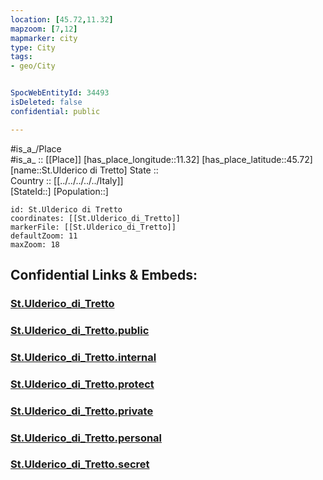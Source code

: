 ```yaml
---
location: [45.72,11.32] 
mapzoom: [7,12] 
mapmarker: city 
type: City
tags:
- geo/City


SpocWebEntityId: 34493
isDeleted: false
confidential: public

---
```

#is_a_/Place  
#is_a_ :: [[Place]] 
[has_place_longitude::11.32] 
[has_place_latitude::45.72] 
[name::St.Ulderico di Tretto] 
State ::  
Country :: [[../../../../../Italy]]  
[StateId::] 
[Population::] 



```leaflet
id: St.Ulderico di Tretto
coordinates: [[St.Ulderico_di_Tretto]] 
markerFile: [[St.Ulderico_di_Tretto]] 
defaultZoom: 11 
maxZoom: 18
```


## Confidential Links & Embeds: 

### [St.Ulderico_di_Tretto](/_Standards/Earth/Continent/Europe/Europe~South/Italy/regions~Italy/Veneto/Vicenza.Province/City/St.Ulderico_di_Tretto.md) 

### [St.Ulderico_di_Tretto.public](/_public/Earth/Continent/Europe/Europe~South/Italy/regions~Italy/Veneto/Vicenza.Province/City/St.Ulderico_di_Tretto.public.md) 

### [St.Ulderico_di_Tretto.internal](/_internal/Earth/Continent/Europe/Europe~South/Italy/regions~Italy/Veneto/Vicenza.Province/City/St.Ulderico_di_Tretto.internal.md) 

### [St.Ulderico_di_Tretto.protect](/_protect/Earth/Continent/Europe/Europe~South/Italy/regions~Italy/Veneto/Vicenza.Province/City/St.Ulderico_di_Tretto.protect.md) 

### [St.Ulderico_di_Tretto.private](/_private/Earth/Continent/Europe/Europe~South/Italy/regions~Italy/Veneto/Vicenza.Province/City/St.Ulderico_di_Tretto.private.md) 

### [St.Ulderico_di_Tretto.personal](/_personal/Earth/Continent/Europe/Europe~South/Italy/regions~Italy/Veneto/Vicenza.Province/City/St.Ulderico_di_Tretto.personal.md) 

### [St.Ulderico_di_Tretto.secret](/_secret/Earth/Continent/Europe/Europe~South/Italy/regions~Italy/Veneto/Vicenza.Province/City/St.Ulderico_di_Tretto.secret.md)

